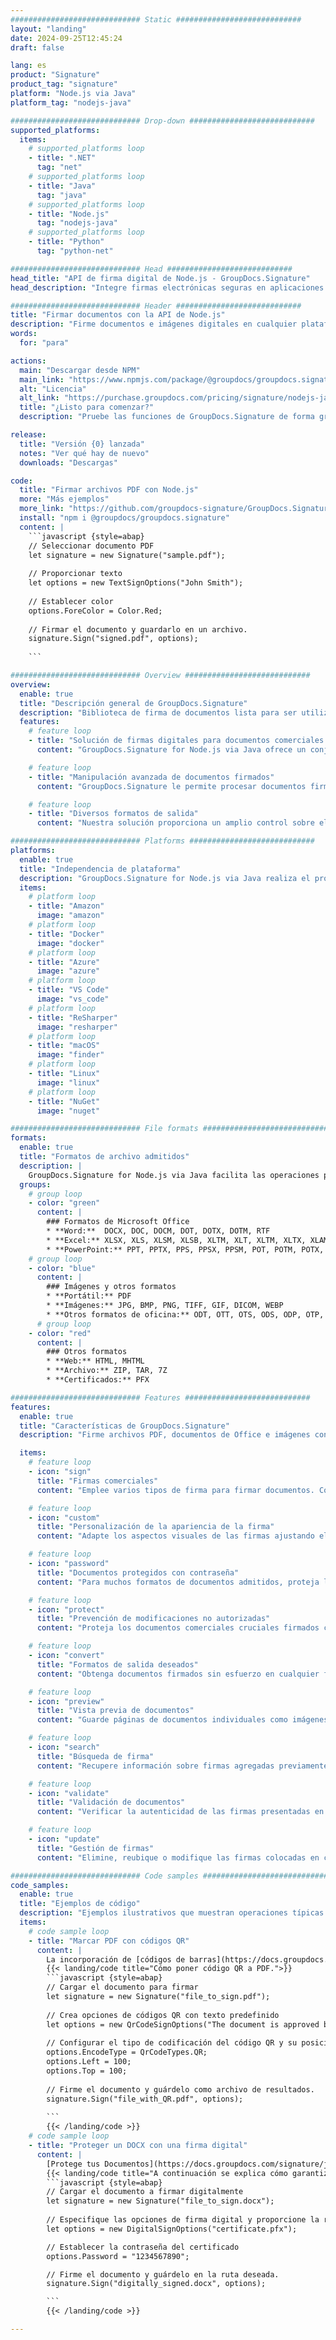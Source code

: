 ```yaml
---
############################# Static ############################
layout: "landing"
date: 2024-09-25T12:45:24
draft: false

lang: es
product: "Signature"
product_tag: "signature"
platform: "Node.js via Java"
platform_tag: "nodejs-java"

############################# Drop-down ############################
supported_platforms:
  items:
    # supported_platforms loop
    - title: ".NET"
      tag: "net"
    # supported_platforms loop
    - title: "Java"
      tag: "java"
    # supported_platforms loop
    - title: "Node.js"
      tag: "nodejs-java" 
    # supported_platforms loop
    - title: "Python"
      tag: "python-net" 

############################# Head ############################
head_title: "API de firma digital de Node.js - GroupDocs.Signature"
head_description: "Integre firmas electrónicas seguras en aplicaciones Node.js con GroupDocs.Signature. Optimice los flujos de trabajo de firma de documentos de forma fácil y eficiente."

############################# Header ############################
title: "Firmar documentos con la API de Node.js"
description: "Firme documentos e imágenes digitales en cualquier plataforma utilizando nuestras API flexibles y soluciones basadas en aplicaciones para programadores y usuarios finales."
words:
  for: "para"

actions:
  main: "Descargar desde NPM"
  main_link: "https://www.npmjs.com/package/@groupdocs/groupdocs.signature/"
  alt: "Licencia"
  alt_link: "https://purchase.groupdocs.com/pricing/signature/nodejs-java/"
  title: "¿Listo para comenzar?"
  description: "Pruebe las funciones de GroupDocs.Signature de forma gratuita o solicite una licencia"

release:
  title: "Versión {0} lanzada"
  notes: "Ver qué hay de nuevo"
  downloads: "Descargas"

code:
  title: "Firmar archivos PDF con Node.js"
  more: "Más ejemplos"
  more_link: "https://github.com/groupdocs-signature/GroupDocs.Signature-for-Node.js-via-Java/"
  install: "npm i @groupdocs/groupdocs.signature"
  content: |
    ```javascript {style=abap}   
    // Seleccionar documento PDF
    let signature = new Signature("sample.pdf");
    
    // Proporcionar texto
    let options = new TextSignOptions("John Smith");
    
    // Establecer color
    options.ForeColor = Color.Red;
    
    // Firmar el documento y guardarlo en un archivo.
    signature.Sign("signed.pdf", options);
    
    ```

############################# Overview ############################
overview:
  enable: true
  title: "Descripción general de GroupDocs.Signature"
  description: "Biblioteca de firma de documentos lista para ser utilizada en aplicaciones Node.js"
  features:
    # feature loop
    - title: "Solución de firmas digitales para documentos comerciales con Node.js"
      content: "GroupDocs.Signature for Node.js via Java ofrece un conjunto completo de opciones de firma digital para PDF, documentos de Office e imágenes. Se encuentran disponibles textos, códigos de barras, imágenes, certificados digitales y metadatos. El procesamiento de documentos optimizado garantiza la eficiencia."

    # feature loop
    - title: "Manipulación avanzada de documentos firmados"
      content: "GroupDocs.Signature le permite procesar documentos firmados. Busque y valide firmas utilizando diversos criterios. Además, extraiga información detallada del documento o genere imágenes de vista previa de las páginas."

    # feature loop
    - title: "Diversos formatos de salida"
      content: "Nuestra solución proporciona un amplio control sobre el formato de salida de los documentos firmados. Coloque con precisión las firmas en cualquier página y personalice su apariencia. Guarde documentos firmados en numerosos formatos compatibles y, opcionalmente, protéjalos con contraseñas."

############################# Platforms ############################
platforms:
  enable: true
  title: "Independencia de plataforma"
  description: "GroupDocs.Signature for Node.js via Java realiza el procesamiento de documentos con varios sistemas operativos"
  items:
    # platform loop
    - title: "Amazon"
      image: "amazon"
    # platform loop
    - title: "Docker"
      image: "docker"
    # platform loop
    - title: "Azure"
      image: "azure"
    # platform loop
    - title: "VS Code"
      image: "vs_code"
    # platform loop
    - title: "ReSharper"
      image: "resharper"
    # platform loop
    - title: "macOS"
      image: "finder"
    # platform loop
    - title: "Linux"
      image: "linux"
    # platform loop
    - title: "NuGet"
      image: "nuget"

############################# File formats ############################
formats:
  enable: true
  title: "Formatos de archivo admitidos"
  description: |
    GroupDocs.Signature for Node.js via Java facilita las operaciones para los [formatos de archivo populares](https://docs.groupdocs.com/signature/java/supported-document-formats/).
  groups:
    # group loop
    - color: "green"
      content: |
        ### Formatos de Microsoft Office
        * **Word:**  DOCX, DOC, DOCM, DOT, DOTX, DOTM, RTF
        * **Excel:** XLSX, XLS, XLSM, XLSB, XLTM, XLT, XLTM, XLTX, XLAM, SXC, SpreadsheetML
        * **PowerPoint:** PPT, PPTX, PPS, PPSX, PPSM, POT, POTM, POTX, PPTM
    # group loop
    - color: "blue"
      content: |
        ### Imágenes y otros formatos
        * **Portátil:** PDF
        * **Imágenes:** JPG, BMP, PNG, TIFF, GIF, DICOM, WEBP
        * **Otros formatos de oficina:** ODT, OTT, OTS, ODS, ODP, OTP, ODG
      # group loop
    - color: "red"
      content: |
        ### Otros formatos
        * **Web:** HTML, MHTML
        * **Archivo:** ZIP, TAR, 7Z
        * **Certificados:** PFX

############################# Features ############################
features:
  enable: true
  title: "Características de GroupDocs.Signature"
  description: "Firme archivos PDF, documentos de Office e imágenes con firmas digitales"

  items:
    # feature loop
    - icon: "sign"
      title: "Firmas comerciales"
      content: "Emplee varios tipos de firma para firmar documentos. Coloque firmas digitales con precisión en cualquier ubicación de la página."

    # feature loop
    - icon: "custom"
      title: "Personalización de la apariencia de la firma"
      content: "Adapte los aspectos visuales de las firmas ajustando el color, la fuente, los bordes, la rotación y más para lograr el resultado deseado."

    # feature loop
    - icon: "password"
      title: "Documentos protegidos con contraseña"
      content: "Para muchos formatos de documentos admitidos, proteja los documentos firmados con una contraseña para mayor seguridad."

    # feature loop
    - icon: "protect"
      title: "Prevención de modificaciones no autorizadas"
      content: "Proteja los documentos comerciales cruciales firmados con certificados digitales contra modificaciones no autorizadas."

    # feature loop
    - icon: "convert"
      title: "Formatos de salida deseados"
      content: "Obtenga documentos firmados sin esfuerzo en cualquier formato compatible. Convierta documentos de MS Word a formato PDF con facilidad."

    # feature loop
    - icon: "preview"
      title: "Vista previa de documentos"
      content: "Guarde páginas de documentos individuales como imágenes para necesidades futuras."

    # feature loop
    - icon: "search"
      title: "Búsqueda de firma"
      content: "Recupere información sobre firmas agregadas previamente en sus documentos."

    # feature loop
    - icon: "validate"
      title: "Validación de documentos"
      content: "Verificar la autenticidad de las firmas presentadas en cualquier documento."

    # feature loop
    - icon: "update"
      title: "Gestión de firmas"
      content: "Elimine, reubique o modifique las firmas colocadas en cualquier página del documento."

############################# Code samples ############################
code_samples:
  enable: true
  title: "Ejemplos de código"
  description: "Ejemplos ilustrativos que muestran operaciones típicas de GroupDocs.Signature for Node.js via Java"
  items:
    # code sample loop
    - title: "Marcar PDF con códigos QR"
      content: |
        La incorporación de [códigos de barras](https://docs.groupdocs.com/signature/java/esign-document-with-qr-code-signature/) en páginas de documentos PDF específicas puede optimizar los procesos comerciales. Esta sección proporciona un ejemplo de cómo agregar un código QR usando GroupDocs.Signature for Node.js via Java.
        {{< landing/code title="Cómo poner código QR a PDF.">}}
        ```javascript {style=abap}
        // Cargar el documento para firmar
        let signature = new Signature("file_to_sign.pdf");
        
        // Crea opciones de códigos QR con texto predefinido
        let options = new QrCodeSignOptions("The document is approved by John Smith");
        
        // Configurar el tipo de codificación del código QR y su posición en la página
        options.EncodeType = QrCodeTypes.QR;
        options.Left = 100;
        options.Top = 100;
            
        // Firme el documento y guárdelo como archivo de resultados.
        signature.Sign("file_with_QR.pdf", options);
        
        ```
        {{< /landing/code >}}
    # code sample loop
    - title: "Proteger un DOCX con una firma digital"
      content: |
        [Protege tus Documentos](https://docs.groupdocs.com/signature/java/esign-document-with-digital-signature/) mediante firmas basadas en certificados digitales. La firma digital protege sus documentos comerciales contra cambios de contenido.
        {{< landing/code title="A continuación se explica cómo garantizar la integridad del documento.">}}
        ```javascript {style=abap}   
        // Cargar el documento a firmar digitalmente
        let signature = new Signature("file_to_sign.docx");
        
        // Especifique las opciones de firma digital y proporcione la ruta al archivo del certificado.
        let options = new DigitalSignOptions("certificate.pfx");

        // Establecer la contraseña del certificado
        options.Password = "1234567890";

        // Firme el documento y guárdelo en la ruta deseada.
        signature.Sign("digitally_signed.docx", options);

        ```
        {{< /landing/code >}}

---
```

